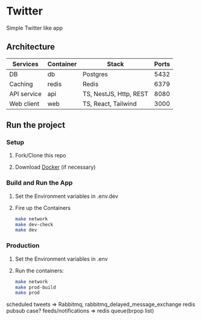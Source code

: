 # Twitter

Simple Twitter like app

## Architecture

| Services    | Container | Stack                  | Ports |
| ----------- | --------- | ---------------------- | ----- |
| DB          | db        | Postgres               | 5432  |
| Caching     | redis     | Redis                  | 6379  |
| API service | api       | TS, NestJS, Http, REST | 8080  |
| Web client  | web       | TS, React, Tailwind    | 3000  |

## Run the project

### Setup

1. Fork/Clone this repo

1. Download [Docker](https://docs.docker.com/desktop/mac/install/) (if necessary)

### Build and Run the App

1. Set the Environment variables in .env.dev

1. Fire up the Containers

   ```sh
   make network
   make dev-check
   make dev
   ```

### Production

1. Set the Environment variables in .env

1. Run the containers:

   ```sh
   make network
   make prod-build
   make prod
   ```

<!-- Extras -->
scheduled tweets => Rabbitmq, rabbitmq_delayed_message_exchange
redis pubsub case?
feeds/notifications => redis queue(brpop list)